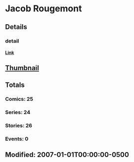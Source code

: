 # Jacob  Rougemont 
## Details
### detail
#### [Link](http://marvel.com/comics/creators/5640/jacob_rougemont?utm_campaign=apiRef&utm_source=225578a89fc76f3d20fbffda5d17a88d)
## [Thumbnail](http://i.annihil.us/u/prod/marvel/i/mg/b/40/image_not_available.jpg)
## Totals
### Comics: 25
### Series: 24
### Stories: 26
### Events: 0
## Modified: 2007-01-01T00:00:00-0500